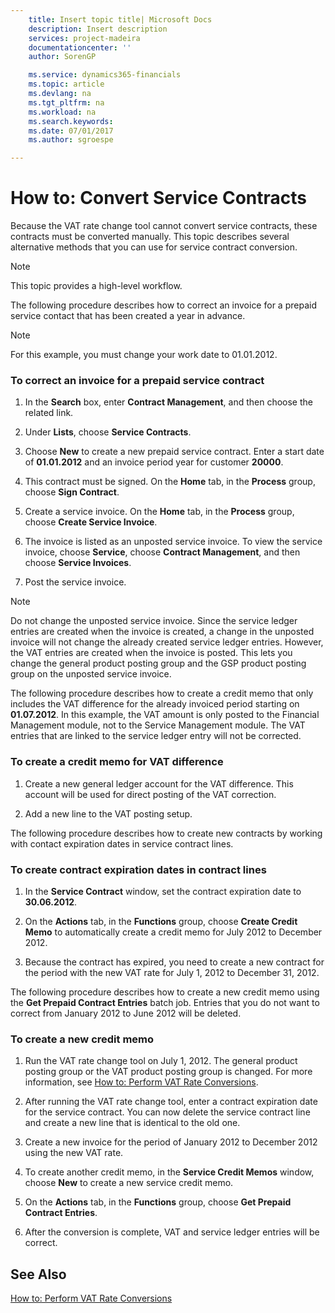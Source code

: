 ```yaml
---
    title: Insert topic title| Microsoft Docs
    description: Insert description
    services: project-madeira
    documentationcenter: ''
    author: SorenGP

    ms.service: dynamics365-financials
    ms.topic: article
    ms.devlang: na
    ms.tgt_pltfrm: na
    ms.workload: na
    ms.search.keywords:
    ms.date: 07/01/2017
    ms.author: sgroespe

---
```

# How to: Convert Service Contracts
Because the VAT rate change tool cannot convert service contracts, these contracts must be converted manually. This topic describes several alternative methods that you can use for service contract conversion.  
  
> [!NOTE]  
>  This topic provides a high-level workflow.  
  
 The following procedure describes how to correct an invoice for a prepaid service contact that has been created a year in advance.  
  
> [!NOTE]  
>  For this example, you must change your work date to 01.01.2012.  
  
### To correct an invoice for a prepaid service contract  
  
1.  In the **Search** box, enter **Contract Management**, and then choose the related link.  
  
2.  Under **Lists**, choose **Service Contracts**.  
  
3.  Choose **New** to create a new prepaid service contract. Enter a start date of **01.01.2012** and an invoice period year for customer **20000**.  
  
4.  This contract must be signed. On the **Home** tab, in the **Process** group, choose **Sign Contract**.  
  
5.  Create a service invoice. On the **Home** tab, in the **Process** group, choose **Create Service Invoice**.  
  
6.  The invoice is listed as an unposted service invoice. To view the service invoice, choose **Service**, choose **Contract Management**, and then choose **Service Invoices**.  
  
7.  Post the service invoice.  
  
> [!NOTE]  
>  Do not change the unposted service invoice. Since the service ledger entries are created when the invoice is created, a change in the unposted invoice will not change the already created service ledger entries. However, the VAT entries are created when the invoice is posted. This lets you change the general product posting group and the GSP product posting group on the unposted service invoice.  
  
 The following procedure describes how to create a credit memo that only includes the VAT difference for the already invoiced period starting on **01.07.2012**. In this example, the VAT amount is only posted to the Financial Management module, not to the Service Management module. The VAT entries that are linked to the service ledger entry will not be corrected.  
  
### To create a credit memo for VAT difference  
  
1.  Create a new general ledger account for the VAT difference. This account will be used for direct posting of the VAT correction.  
  
2.  Add a new line to the VAT posting setup.  
  
 The following procedure describes how to create new contracts by working with contact expiration dates in service contract lines.  
  
### To create contract expiration dates in contract lines  
  
1.  In the **Service Contract** window, set the contract expiration date to **30.06.2012**.  
  
2.  On the **Actions** tab, in the **Functions** group, choose **Create Credit Memo** to automatically create a credit memo for July 2012 to December 2012.  
  
3.  Because the contract has expired, you need to create a new contract for the period with the new VAT rate for July 1, 2012 to December 31, 2012.  
  
 The following procedure describes how to create a new credit memo using the **Get Prepaid Contract Entries** batch job. Entries that you do not want to correct from January 2012 to June 2012 will be deleted.  
  
### To create a new credit memo  
  
1.  Run the VAT rate change tool on July 1, 2012. The general product posting group or the VAT product posting group is changed. For more information, see [How to: Perform VAT Rate Conversions](../how-to-perform-vat-rate-conversions.md).  
  
2.  After running the VAT rate change tool, enter a contract expiration date for the service contract. You can now delete the service contract line and create a new line that is identical to the old one.  
  
3.  Create a new invoice for the period of January 2012 to December 2012 using the new VAT rate.  
  
4.  To create another credit memo, in the **Service Credit Memos** window, choose **New** to create a new service credit memo.  
  
5.  On the **Actions** tab, in the **Functions** group, choose **Get Prepaid Contract Entries**.  
  
6.  After the conversion is complete, VAT and service ledger entries will be correct.  
  
## See Also  
 [How to: Perform VAT Rate Conversions](../how-to-perform-vat-rate-conversions.md)
